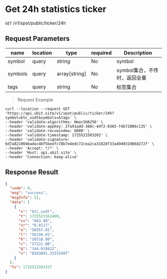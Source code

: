 # Get 24h statistics ticker

`GET` /v1/spot/public/ticker/24h

## Request Parameters

| name    | location  | type          | required | Description                         |
| ------- | ----- | ------------- | ---- | ---------------------------- |
| symbol  | query | string        | No   | symbol                       |
| symbols | query | array[string] | No   | symbol集合，不传时，返回全量 |
| tags    | query | string        | No   | 标签集合                     |

> Request Example

```shell
curl --location --request GET 'https://api.ubit.site/v1/spot/public/ticker/24h?symbol=btc_usdt&symbols=&tags' \
--header 'validate-algorithms: HmacSHA256' \
--header 'validate-appkey: 2fa91add-388c-44f2-8365-f4b72886c135' \
--header 'validate-recvwindow: 6000' \
--header 'validate-timestamp: 1725521583202' \
--header 'validate-signature: 6d7a821004badac4bf5beefc78b7e4edc72cea2ca31828f33a494031986d272f' \
--header 'Accept: */*' \
--header 'Host: api.ubit.site' \
--header 'Connection: keep-alive'
```

## Response Result

```json
{
  "code": 0,
  "msg": "success",
  "msgInfo": [],
  "data": [
    {
      "s": "btc_usdt",
      "t": 1725521562400,
      "cv": "663.99",
      "cr": "0.0117",
      "o": "56557.01",
      "l": "56194.01",
      "h": "58518.00",
      "c": "57221.00",
      "q": "144.618422",
      "v": "8283891.33315487"
    }
  ],
  "ts": 1725521583327
}
```

